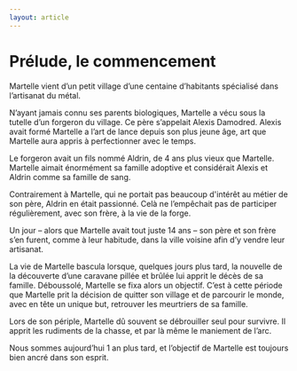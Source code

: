 ```yaml
---
layout: article
---
```


# Prélude, le commencement

Martelle vient d’un petit village d’une centaine d’habitants spécialisé
dans l’artisanat du métal.

N’ayant jamais connu ses parents biologiques,
Martelle a vécu sous la tutelle d’un forgeron du village.
Ce père s’appelait Alexis Damodred.
Alexis avait formé Martelle a l’art de lance depuis son plus jeune âge,
art que Martelle aura appris à perfectionner avec le temps.

Le forgeron avait un fils nommé Aldrin, de 4 ans plus vieux que Martelle.
Martelle aimait énormément sa famille adoptive et considérait
Alexis et Aldrin comme sa famille de sang.

Contrairement à Martelle, qui ne portait pas beaucoup d'intérêt au métier
de son père, Aldrin en était passionné.
Celà ne l’empêchait pas de participer régulièrement, avec son frère,
à la vie de la forge.

Un jour – alors que Martelle avait tout juste 14 ans – son père
et son frère s’en furent, comme à leur habitude,
dans la ville voisine afin d’y vendre leur artisanat.

La vie de Martelle bascula lorsque, quelques jours plus tard,
la nouvelle de la découverte d’une caravane pillée et brûlée
lui apprit le décès de sa famille.
Déboussolé, Martelle se fixa alors un objectif.
C’est à cette période que Martelle prit la décision de quitter
son village et de parcourir le monde, avec en tête un unique but,
retrouver les meurtriers de sa famille.

Lors de son périple, Martelle dû souvent se débrouiller seul
pour survivre. Il apprit les rudiments de la chasse, et par
là même le maniement de l’arc.

Nous sommes aujourd’hui 1 an plus tard, et l’objectif de Martelle
est toujours bien ancré dans son esprit.

